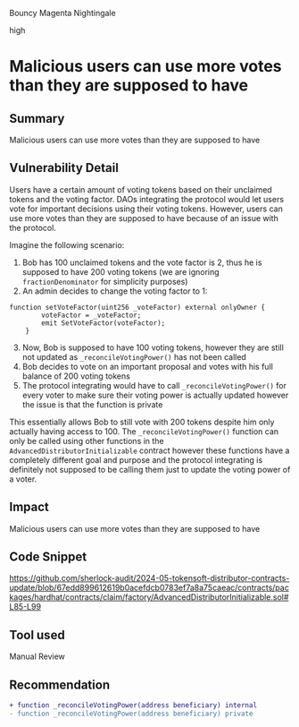 Bouncy Magenta Nightingale

high

# Malicious users can use more votes than they are supposed to have

## Summary
Malicious users can use more votes than they are supposed to have
## Vulnerability Detail
Users have a certain amount of voting tokens based on their unclaimed tokens and the voting factor. DAOs integrating the protocol would let users vote for important decisions using their voting tokens. However, users can use more votes than they are supposed to have because of an issue with the protocol.

Imagine the following scenario:
1. Bob has 100 unclaimed tokens and the vote factor is 2, thus he is supposed to have 200 voting tokens (we are ignoring `fractionDenominator` for simplicity purposes)
2. An admin decides to change the voting factor to 1:
```solidity
function setVoteFactor(uint256 _voteFactor) external onlyOwner {
        voteFactor = _voteFactor;
        emit SetVoteFactor(voteFactor);
    }
```
3. Now, Bob is supposed to have 100 voting tokens, however they are still not updated as `_reconcileVotingPower()` has not been called
4. Bob decides to vote on an important proposal and votes with his full balance of 200 voting tokens
5. The protocol integrating would have to call `_reconcileVotingPower()` for every voter to make sure their voting power is actually updated however the issue is that the function is private

This essentially allows Bob to still vote with 200 tokens despite him only actually having access to 100. The `_reconcileVotingPower()` function can only be called using other functions in the `AdvancedDistributorInitializable` contract however these functions have a completely different goal and purpose and the protocol integrating is definitely not supposed to be calling them just to update the voting power of a voter.
## Impact
Malicious users can use more votes than they are supposed to have
## Code Snippet
https://github.com/sherlock-audit/2024-05-tokensoft-distributor-contracts-update/blob/67edd899612619b0acefdcb0783ef7a8a75caeac/contracts/packages/hardhat/contracts/claim/factory/AdvancedDistributorInitializable.sol#L85-L99
## Tool used

Manual Review

## Recommendation
```diff
+ function _reconcileVotingPower(address beneficiary) internal
- function _reconcileVotingPower(address beneficiary) private
```
